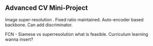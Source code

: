 ## Advanced CV Mini-Project

Image super-resolution . Fixed ratio maintained. Auto-encoder based backbone. Can add discriminator.

FCN - Siamese vs superresolution what is feasible. Curriculum learning wanna insert?
